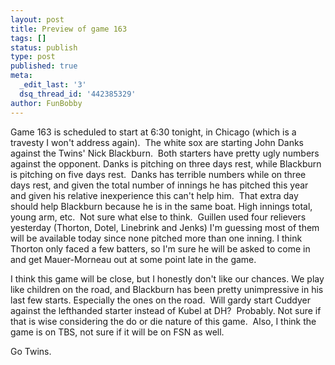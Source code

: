 ```yaml
---
layout: post
title: Preview of game 163
tags: []
status: publish
type: post
published: true
meta:
  _edit_last: '3'
  dsq_thread_id: '442385329'
author: FunBobby
---
```

Game 163 is scheduled to start at 6:30 tonight, in Chicago (which is a travesty I won't address again).  The white sox are starting John Danks against the Twins' Nick Blackburn.  Both starters have pretty ugly numbers against the opponent. Danks is pitching on three days rest, while Blackburn is pitching on five days rest.  Danks has terrible numbers while on three days rest, and given the total number of innings he has pitched this year and given his relative inexperience this can't help him.  That extra day should help Blackburn because he is in the same boat. High innings total, young arm, etc.  Not sure what else to think.  Guillen used four relievers yesterday (Thorton, Dotel, Linebrink and Jenks) I'm guessing most of them will be available today since none pitched more than one inning. I think Thorton only faced a few batters, so I'm sure he will be asked to come in and get Mauer-Morneau out at some point late in the game.

I think this game will be close, but I honestly don't like our chances. We play like children on the road, and Blackburn has been pretty unimpressive in his last few starts. Especially the ones on the road.  Will gardy start Cuddyer against the lefthanded starter instead of Kubel at DH?  Probably. Not sure if that is wise considering the do or die nature of this game.  Also, I think the game is on TBS, not sure if it will be on FSN as well. 

Go Twins.
